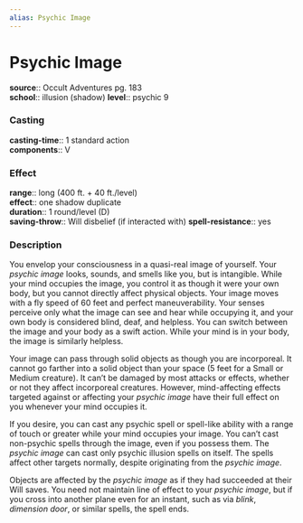 ```yaml
---
alias: Psychic Image
---
```


# Psychic Image 

**source**:: Occult Adventures pg. 183  
**school**:: illusion (shadow)
**level**:: psychic 9

### Casting 

**casting-time**:: 1 standard action  
**components**:: V

### Effect 

**range**:: long (400 ft. + 40 ft./level)  
**effect**:: one shadow duplicate  
**duration**:: 1 round/level (D)  
**saving-throw**:: Will disbelief (if interacted with)
**spell-resistance**:: yes

### Description 

You envelop your consciousness in a quasi-real image of yourself. Your *psychic image* looks, sounds, and smells like you, but is intangible. While your mind occupies the image, you control it as though it were your own body, but you cannot directly affect physical objects. Your image moves with a fly speed of 60 feet and perfect maneuverability. Your senses perceive only what the image can see and hear while occupying it, and your own body is considered blind, deaf, and helpless. You can switch between the image and your body as a swift action. While your mind is in your body, the image is similarly helpless.  
  
Your image can pass through solid objects as though you are incorporeal. It cannot go farther into a solid object than your space (5 feet for a Small or Medium creature). It can’t be damaged by most attacks or effects, whether or not they affect incorporeal creatures. However, mind-affecting effects targeted against or affecting your *psychic image* have their full effect on you whenever your mind occupies it.  
  
If you desire, you can cast any psychic spell or spell-like ability with a range of touch or greater while your mind occupies your image. You can’t cast non-psychic spells through the image, even if you possess them. The *psychic image* can cast only psychic illusion spells on itself. The spells affect other targets normally, despite originating from the *psychic image*.  
  
Objects are affected by the *psychic image* as if they had succeeded at their Will saves. You need not maintain line of effect to your *psychic image*, but if you cross into another plane even for an instant, such as via *blink*, *dimension door*, or similar spells, the spell ends.
